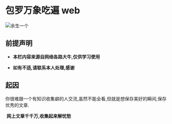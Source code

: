 
# 包罗万象吃遍 web

![余生一个](https://i.loli.net/2018/12/15/5c152045e1f7b.jpg "余生一个")

## 前提声明


* **本栏内容来源自网络各路大牛,仅供学习使用**

* **如有不适,请联系本人处理,感谢**

## 起因

​	你很难跟一个有知识收集癖的人交流,虽然不能全看,但就是想保存美好的瞬间,保存优秀的文章.

​	**网上文章千千万,收集起来解忧愁**